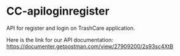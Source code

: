 # CC-apiloginregister
API for register and login on TrashCare application.

Here is the link for our API documentation:
https://documenter.getpostman.com/view/27909200/2s93sc4XtB
